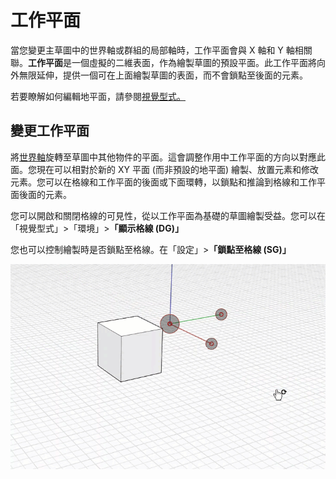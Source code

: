 # 工作平面

當您變更主草圖中的世界軸或群組的局部軸時，工作平面會與 X 軸和 Y 軸相關聯。**工作平面**是一個虛擬的二維表面，作為繪製草圖的預設平面。此工作平面將向外無限延伸，提供一個可在上面繪製草圖的表面，而不會鎖點至後面的元素。

若要瞭解如何編輯地平面，請參閱[視覺型式。](../formit-primer/part-i/visual-settings.md)

## 變更工作平面

將[世界軸](world-axes.md)旋轉至草圖中其他物件的平面。這會調整作用中工作平面的方向以對應此面。您現在可以相對於新的 XY 平面 \(而非預設的地平面\) 繪製、放置元素和修改元素。您可以在格線和工作平面的後面或下面環轉，以鎖點和推論到格線和工作平面後面的元素。

您可以開啟和關閉格線的可見性，從以工作平面為基礎的草圖繪製受益。您可以在「視覺型式」&gt;「環境」&gt;**「顯示格線 \(DG\)」**

您也可以控制繪製時是否鎖點至格線。在「設定」&gt;**「鎖點至格線 \(SG\)」**

![](../.gitbook/assets/work-plane.gif)


